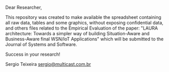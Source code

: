 Dear Researcher,

This repository was created to make available the spreadsheet containing all raw data, tables and some graphics, without exposing confidential data, and others files related to the Empirical Evaluation of the paper:
"LAURA architecture: Towards a simpler way of building Situation-Aware and Business-Aware final WSN/IoT Applications" which will be submitted to the Journal of Systems and Software.


Success in your research!

Sergio Teixeira
sergio@multicast.com.br
